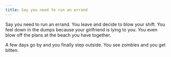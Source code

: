 ```yaml
---
title: Say you need to run an errand
---
```


Say you need to run an errand. You leave and decide to blow your shift. You feel down in the dumps because your girlfriend is lying to you. You even blow off the plans at the beach you have together. 

A few days go by and you finally step outside. You see zombies and you get bitten.